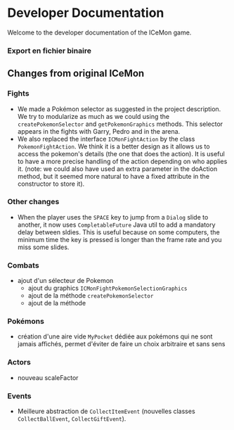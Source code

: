 # Developer Documentation

Welcome to the developer documentation of the ICeMon game.

### Export en fichier binaire


## Changes from original ICeMon

### Fights

* We made a Pokémon selector as suggested in the project description. We try to modularize as much as we could using the `createPokemonSelector` and `getPokemonGraphics` methods. This selector appears in the fights with Garry, Pedro and in the arena.
* We also replaced the interface `ICMonFightAction` by the class `PokemonFightAction`. We think it is a better design as it allows us to access the pokemon's details (the one that does the action). It is useful to have a more precise handling of the action depending on who applies it. (note: we could also have used an extra parameter in the doAction method, but it seemed more natural to have a fixed attribute in the constructor to store it).

### Other changes

* When the player uses the `SPACE` key to jump from a `Dialog` slide to another, it now uses `CompletableFuture` Java util to add a mandatory delay between sldies. This is useful because on some computers, the minimum time the key is pressed is longer than the frame rate and you miss some slides.

### Combats

* ajout d'un sélecteur de Pokemon
    * ajout du graphics `ICMonFightPokemonSelectionGraphics`
    * ajout de la méthode `createPokemonSelector`
    * ajout de la méthode

### Pokémons

* création d'une aire vide `MyPocket` dédiée aux pokémons qui ne sont jamais affichés, permet d'éviter de faire un choix arbitraire et sans sens

### Actors

* nouveau scaleFactor

### Events

* Meilleure abstraction de `CollectItemEvent` (nouvelles classes `CollectBallEvent`, `CollectGiftEvent`).
